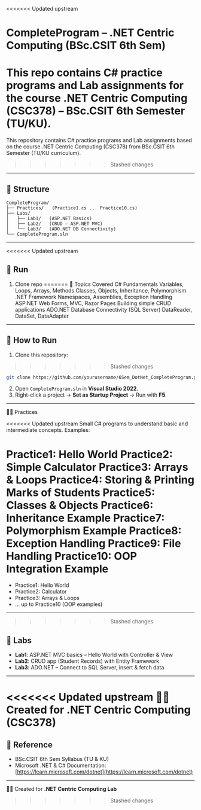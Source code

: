 <<<<<<< Updated upstream
# CompleteProgram – .NET Centric Computing (BSc.CSIT 6th Sem)

This repo contains **C# practice programs** and **Lab assignments** for the course **.NET Centric Computing (CSC378)** – BSc.CSIT 6th Semester (TU/KU).
=======
This repository contains C# practice programs and Lab assignments based on the course .NET Centric Computing (CSC378) from BSc.CSIT 6th Semester (TU/KU curriculum).
>>>>>>> Stashed changes

---

## 📂 Structure

```
CompleteProgram/
├── Practices/   (Practice1.cs ... Practice10.cs)
├── Labs/
│   ├── Lab1/   (ASP.NET Basics)
│   ├── Lab2/   (CRUD – ASP.NET MVC)
│   └── Lab3/   (ADO.NET DB Connectivity)
└── CompleteProgram.sln
```

---

<<<<<<< Updated upstream
## 🚀 Run

1. Clone repo
=======
📝 Topics Covered
C# Fundamentals
Variables, Loops, Arrays, Methods
Classes, Objects, Inheritance, Polymorphism
.NET Framework
Namespaces, Assemblies, Exception Handling
ASP.NET
Web Forms, MVC, Razor Pages
Building simple CRUD applications
ADO.NET
Database Connectivity (SQL Server)
DataReader, DataSet, DataAdapter
---

## 🚀 How to Run

1. Clone this repository:
>>>>>>> Stashed changes

   ```bash
   git clone https://github.com/yourusername/6Sem_DotNet_CompleteProgram.git
   ```
2. Open `CompleteProgram.sln` in **Visual Studio 2022**.
3. Right-click a project → **Set as Startup Project** → Run with **F5**.

---

🧑‍💻 Practices

<<<<<<< Updated upstream
Small C# programs to understand basic and intermediate concepts.
Examples:

Practice1: Hello World
Practice2: Simple Calculator
Practice3: Arrays & Loops
Practice4: Storing & Printing Marks of Students
Practice5: Classes & Objects
Practice6: Inheritance Example
Practice7: Polymorphism Example
Practice8: Exception Handling
Practice9: File Handling
Practice10: OOP Integration Example
=======
* Practice1: Hello World
* Practice2: Calculator
* Practice3: Arrays & Loops
* … up to Practice10 (OOP examples)

---
>>>>>>> Stashed changes

## 🧪 Labs

* **Lab1**: ASP.NET MVC basics – Hello World with Controller & View
* **Lab2**: CRUD app (Student Records) with Entity Framework
* **Lab3**: ADO.NET – Connect to SQL Server, insert & fetch data

---

<<<<<<< Updated upstream
👨‍🎓 Created for **.NET Centric Computing (CSC378)**
=======
## 📖 Reference

* BSc.CSIT 6th Sem Syllabus (TU & KU)
* Microsoft .NET & C# Documentation: [https://learn.microsoft.com/dotnet](https://learn.microsoft.com/dotnet)

---

👨‍🎓 Created for **.NET Centric Computing Lab**
>>>>>>> Stashed changes
